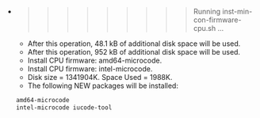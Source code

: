 * >>>>>>>>> Running inst-min-con-firmware-cpu.sh ...
  * After this operation, 48.1 kB of additional disk space will be used.
  * After this operation, 952 kB of additional disk space will be used.
  * Install CPU firmware: amd64-microcode.
  * Install CPU firmware: intel-microcode.
  * Disk size = 1341904K. Space Used = 1988K.
  * The following NEW packages will be installed:
  ```bash
  amd64-microcode
  intel-microcode iucode-tool
  ```
